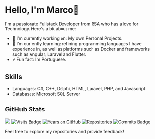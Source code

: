 # Hello, I'm Marco👋

I'm a passionate Fullstack Developer from RSA who has a love for Technology. 
Here's a bit about me:
- 🔭 I’m currently working on: My own Personal Projects.
- 🌱 I’m currently learning: refining programming languages I have experience in, as well as platforms such as Docker and frameworks such as Angular, Laravel and Flutter. 
- ⚡ Fun fact: Im Portuguese.

## Skills
- Languages:  C#, C++, Delphi, HTML, Laravel, PHP, and Javascript
- Databases: Microsoft SQL Server
## GitHub Stats
![](https://komarev.com/ghpvc/?username=Greenxertz&color=dc143c)
![Visits Badge](https://badges.pufler.dev/visits/Greenxertz/Greenxertz)
[![Years on GitHub](https://badges.pufler.dev/years/Greenxertz)](https://github.com/Greenxertz)
[![Repositories](https://badges.pufler.dev/repos/Greenxertz)](https://github.com/Greenxertz)
![Commits Badge](https://badges.pufler.dev/commits/monthly/Dario-Maselli)

Feel free to explore my repositories and provide feedback!
